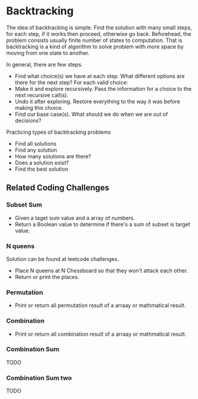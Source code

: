# Backtracking 

The idea of backtracking is simple. Find the solution with many small steps, for  each step, if it works then proceed, otherwise go back. Beforehead, the problem consists usually finite number of states to computation. That is backtracking is a kind of algorithm to solve problem with more space by moving from one state to another.

In general, there are few steps.

- Find what choice(s) we have at each step. What different options are there for the next step?
For each valid choice:
- Make it and explore recursively. Pass the information for a choice to the next recursive call(s).
- Undo it after exploring. Restore everything to the way it was before making this choice.
- Find our base case(s). What should we do when we are out of decisions?

Practicing types of backtracking problems
- Find all solutions
- Find any solution
- How many solutions are there?
- Does a solution exist?
- Find the best solution

## Related Coding Challenges 
### Subset Sum 

- Given a taget sum value and a array of numbers.
- Return a Boolean value to determine if there's a sum of subset is target value.

### N queens

Solution can be found at leetcode challenges.

- Place N queens at N Chessboard so that they won't attack each other.
- Return or print the places.

### Permutation

- Print or return all permutation result of a arraay or mathmatical result.

### Combination

- Print or return all combination result of a arraay or mathmatical result.

### Combination Sum
TODO

### Combination Sum two
TODO
